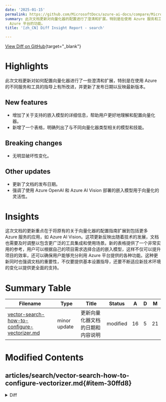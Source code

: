 ```yaml
---
date: '2025-01-15'
permalink: https://github.com/MicrosoftDocs/azure-ai-docs/compare/MicrosoftDocs:00af406...MicrosoftDocs:85d0a58
summary: 此次文档更新对向量化器的配置进行了澄清和扩展，特别是在使用 Azure 服务和工具方面提供了改进的指导。新增了关于支持的嵌入模型的详细信息，并且加入了一个表格，清晰列出了不同向量化器类型相关的模型和技能。此外，文档的发布日期也得到了更新，以反映最新版本。总体而言，这次更新强调了文档在适应技术发展和用户需求方面的重要性，确保用户能够更有效地利用
  Azure 平台的功能。
title: '[zh_CN] Diff Insight Report - search'

---
```


[View Diff on GitHub](https://github.com/MicrosoftDocs/azure-ai-docs/compare/MicrosoftDocs:00af406...MicrosoftDocs:85d0a58){target="_blank"}

# Highlights
此次文档更新对如何配置向量化器进行了一些澄清和扩展，特别是在使用 Azure 的不同服务和工具的指导上有所改进，并更新了发布日期以反映最新版本。

## New features
- 增加了关于支持的嵌入模型的详细信息，帮助用户更好地理解和配置向量化器。
- 新增了一个表格，明确列出了与不同向量化器类型相关的模型和技能。

## Breaking changes
- 无明显破坏性变化。

## Other updates
- 更新了文档的发布日期。
- 强调了使用 Azure OpenAI 和 Azure AI Vision 部署的嵌入模型用于向量化的灵活性。

# Insights
这次文档的更新重点在于将原有的关于向量化器的配置指南扩展到包括更多 Azure 服务的应用，如 Azure AI Vision。这项更新反映出随着技术的发展，文档也需要及时调整以包含更广泛的工具集成和使用场景。新的表格提供了一个非常实用的参考，用户可以根据自己的项目需求选择合适的嵌入模型，这样不仅可以提升项目的效率，还可以确保用户能够充分利用 Azure 平台提供的各种功能。这种更新同时也强调文档的重要性，不仅要提供基本设置指导，还要不断适应新技术环境的变化以提供更全面的支持。

# Summary Table
|  Filename  | Type |    Title    | Status | A  | D  | M  |
|------------|------|-------------|--------|----|----|----|
| [vector-search-how-to-configure-vectorizer.md](#item-30ffd8) | minor update | 更新向量化器文档的日期和内容说明 | modified | 16 | 5 | 21 | 


# Modified Contents
## articles/search/vector-search-how-to-configure-vectorizer.md{#item-30ffd8}

<details>
<summary>Diff</summary>
````diff
@@ -9,14 +9,14 @@ ms.service: azure-ai-search
 ms.custom:
   - build-2024
 ms.topic: how-to
-ms.date: 08/05/2024
+ms.date: 01/14/2025
 ---
 
 # Configure a vectorizer in a search index
 
-In Azure AI Search a *vectorizer* is software that performs vectorization, such as a deployed embedding model on Azure OpenAI, that converts text (or images) to vectors during query execution.
+In Azure AI Search a *vectorizer* is a component that performs vectorization using a deployed embedding model on Azure OpenAI or Azure AI Vision. It converts text (or images) to vectors during query execution.
 
-It's defined in a [search index](search-what-is-an-index.md), it applies to searchable vector fields, and it's used at query time to generate an embedding for a text or image query input. If instead you need to vectorize content as part of the indexing process, refer to [Integrated Vectorization (Preview)](vector-search-integrated-vectorization.md). For built-in vectorization during indexing, you can configure an indexer and skillset that calls an embedding model for your raw text content.
+It's defined in a [search index](search-what-is-an-index.md), it applies to searchable vector fields, and it's used at query time to generate an embedding for a text or image query input. If instead you need to vectorize content as part of the indexing process, refer to [integrated vectorization](vector-search-integrated-vectorization.md). For built-in vectorization during indexing, you can configure an indexer and skillset that calls an embedding model for your raw text or image content.
 
 To add a vectorizer to search index, you can use the index designer in Azure portal, or call the [Create or Update Index](/rest/api/searchservice/indexes/create-or-update) REST API, or use any Azure  SDK package that's updated to provide this feature.
 
@@ -28,14 +28,25 @@ Vectorizers are now generally available as long as you use a generally available
 
 + [An index with searchable vector fields](vector-search-how-to-create-index.md) on Azure AI Search.
 
-+ A deployed embedding model, such as **text-embedding-ada-002**, **text-embedding-3-small**, or **text-embedding-3-large** on Azure OpenAI. It's used to vectorize a query. It must be [identical to the embedding model used for the vector field](vector-search-integrated-vectorization.md#using-integrated-vectorization-in-queries) in your index. You can also use [models deployed from the Azure AI Foundry model catalog](vector-search-integrated-vectorization-ai-studio.md) or an [Azure AI Vision model](/azure/ai-services/computer-vision/concept-image-retrieval).
++ A deployed embedding model (see the next section).
 
-+ Permissions to use the embedding model. If you're using Azure OpenAI, the caller must have [Cognitive Services OpenAI User](/azure/ai-services/openai/how-to/role-based-access-control#azure-openai-roles) permissions. Or, you can provide an API key.
++ Permissions to use the embedding model. On Azure OpenAI, the caller must have [Cognitive Services OpenAI User](/azure/ai-services/openai/how-to/role-based-access-control#azure-openai-roles) permissions. Or, you can provide an API key.
 
 + [Visual Studio Code](https://code.visualstudio.com/download) with a [REST client](https://marketplace.visualstudio.com/items?itemName=humao.rest-client) to send the query and accept a response.
 
 We recommend that you enable diagnostic logging on your search service to confirm vector query execution.
 
+## Supported embedding models
+
+The following table lists the embedding models that can be used with a vectorizer. Because you must use the [same embedding model for indexing and queries](vector-search-integrated-vectorization.md#using-integrated-vectorization-in-queries), vectorizers are paired with skills that generate embeddings during indexing. The table lists the skill associated with a particular vectorizer.
+
+| Vectorizer kind | Model names | Model provider | Associated skill |
+|-----------------|------------|----------------|------------------|
+| [`azureOpenAI`](vector-search-vectorizer-azure-open-ai.md) | text-embedding-ada-002, text-embedding-3 | Azure OpenAI | [AzureOpenAIEmbedding skill](cognitive-search-skill-azure-openai-embedding.md) |
+| [`aml`](vector-search-vectorizer-azure-machine-learning-ai-studio-catalog.md) | Facebook-DinoV2-Image-Embeddings, Cohere-embed-v3 | [Azure AI Foundry model catalog](vector-search-integrated-vectorization-ai-studio.md)  | [AML skill](cognitive-search-aml-skill.md) |
+| [`aiServicesVision`](vector-search-vectorizer-ai-services-vision.md) | [Multimodal embeddings 4.0 API](/azure/ai-services/computer-vision/concept-image-retrieval) | Azure AI Vision (through an Azure AI multi-service account) | [Azure AI Vision multimodal embeddings skill](cognitive-search-skill-vision-vectorize.md) |
+| [`customWebApi`](vector-search-vectorizer-custom-web-api.md) | Any embedding model | Hosted externally | [Custom Web API skill](cognitive-search-custom-skill-web-api.md) |
+
 ## Try a vectorizer with sample data
 
 The [Import and vectorize data wizard](search-get-started-portal-import-vectors.md) reads files from Azure Blob storage, creates an index with chunked and vectorized fields, and adds a vectorizer. By design, the vectorizer that's created by the wizard is set to the same embedding model used to index the blob content.
````
</details>

### Summary

```json
{
    "modification_type": "minor update",
    "modification_title": "更新向量化器文档的日期和内容说明"
}
```

### Explanation
此代码差异涉及对文档 `vector-search-how-to-configure-vectorizer.md` 的一些修改。主要的变化包括：

1. 文档的日期从 `08/05/2024` 更新为 `01/14/2025`，这表明该文档可能与新的发布或更新计划有关。
2. 对向量化器的定义进行了一些调整，强调了可以使用 Azure OpenAI 和 Azure AI Vision 部署的嵌入模型进行向量化，而不仅限于 Azure OpenAI。例如，原文中说明的内容已经添加了对 Azure AI Vision 的支持。
3. 增强了索引中对向量化器配置的描述，增加了信息以确定在索引过程中如何处理内容向量化。
4. 添加了关于支持的嵌入模型的新部分，包括一张表格，详细列出了与不同类型的向量化器相关的模型和技能。这为用户提供了更清晰的指导，帮助他们理解如何集成和使用不同的模型。

这些更改旨在明确用户如何配置向量化器并使用 Azure 的相关服务，同时确保文档内容保持最新且更具指导性。


